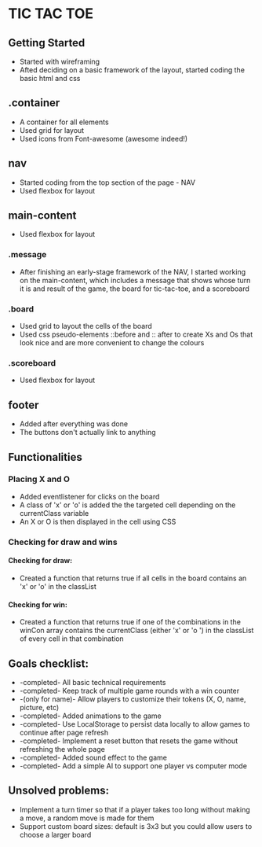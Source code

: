 # TIC TAC TOE

## Getting Started
- Started with wireframing
- Afted deciding on a basic framework of the layout, started coding the basic html and css

## .container
- A container for all elements
- Used grid for layout
- Used icons from Font-awesome (awesome indeed!)

## nav
- Started coding from the top section of the page - NAV
- Used flexbox for layout

## main-content
- Used flexbox for layout

### .message
- After finishing an early-stage framework of the NAV, I started working on the main-content, which includes a message that shows whose turn it is and result of the game, the board for tic-tac-toe, and a scoreboard

### .board
- Used grid to layout the cells of the board
- Used css pseudo-elements ::before and :: after to create Xs and Os that look nice and are more convenient to change the colours

### .scoreboard
- Used flexbox for layout

## footer
- Added after everything was done
- The buttons don't actually link to anything

## Functionalities

### Placing X and O
- Added eventlistener for clicks on the board
- A class of 'x' or 'o' is added the the targeted cell depending on the currentClass variable
- An X or O is then displayed in the cell using CSS

### Checking for draw and wins
#### Checking for draw:
- Created a function that returns true if all cells in the board contains an 'x' or 'o' in the classList

#### Checking for win:
- Created a function that returns true if one of the combinations in the winCon array contains the currentClass (either 'x' or 'o
') in the classList of every cell in that combination

## Goals checklist:
- -completed- All basic technical requirements 
- -completed- Keep track of multiple game rounds with a win counter
- -(only for name)- Allow players to customize their tokens (X, O, name, picture, etc)
- -completed- Added animations to the game
- -completed- Use LocalStorage to persist data locally to allow games to continue after page refresh
- -completed- Implement a reset button that resets the game without refreshing the whole page
- -completed- Added sound effect to the game
- -completed- Add a simple AI to support one player vs computer mode

## Unsolved problems: 
- Implement a turn timer so that if a player takes too long without making a move, a random move is made for them
- Support custom board sizes: default is 3x3 but you could allow users to choose a larger board